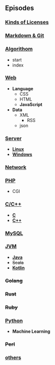 ## Episodes

### [Kinds of Licenses](https://github.com/IQAndreas/markdown-licenses)

### [Markdown & Git](Git+Markdown)

### [Algorithom](algorithom)
* start
* index

### [Web](web)
* **Language**
    * CSS
    * HTML
    * **JavaScript**
* **Data**
    * XML
        * RSS
    * json

### [Server](server)
* [**Linux**](server/linux)
* [**Windows**](server/windows)

### [Network](network)

### [PHP](php)
* CGI

### [C/C++](c)
* [**C**](c\c)
* [**C++**](c\cpp)

### [MySQL](mysql)

### [JVM](JVM)
* [**Java**](JVM/java)
* ~~Scala~~
* [**Kotlin**](JVM/kotlin)

### ~~Golang~~

### ~~Rust~~

### ~~Ruby~~

### [Python](python)
* **Machine Learning**

### ~~Perl~~

### [others](https://github.com/MuZhou233/gugu-tutorial)